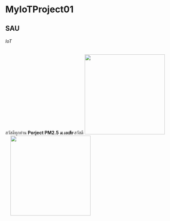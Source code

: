 # MyIoTProject01
## SAU
###### IoT
สวัสดีทุกท่าน
**Porject PM2.5 *ม.เอเชีย*** สวัสดี
<img src="https://i.ibb.co/YbRvhVZ/image.png" width="250"> &nbsp;&nbsp;&nbsp; <img src="https://i.ibb.co/0FKMk3j/img2.png" width="250">

